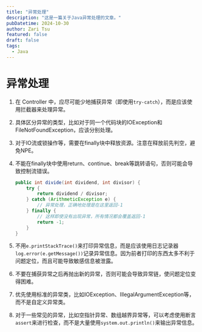 ```yaml
---
title: "异常处理"
description: "这是一篇关于Java异常处理的文章。"
pubDatetime: 2024-10-30
author: Zari Tsu
featured: false
draft: false
tags:
  - Java
---
```


# 异常处理

1. 在 Controller 中，应尽可能少地捕获异常（即使用`try-catch`），而是应该使用拦截器来处理异常。

2. 具体区分异常的类型，比如对于同一个代码块的IOException和FileNotFoundException，应该分别处理。

3. 对于IO流或锁操作等，需要在finally块中释放资源。注意在释放前先判空，避免NPE。

4. 不能在finally块中使用return、continue、break等跳转语句，否则可能会导致控制流错误。

    ```java
    public int divide(int dividend, int divisor) {
        try {
            return dividend / divisor;
        } catch (ArithmeticException e) {
            // 异常处理，正确地处理是在这里返回-1
        } finally {
            // 这样即使没有出现异常，所有情况都会覆盖返回-1
            return -1;
        }
    }
    ```

5. 不用`e.printStackTrace()`来打印异常信息，而是应该使用日志记录器`log.error(e.getMessage())`记录异常信息。因为前者打印的东西太多不利于问题定位，而且可能导致敏感信息被泄露。

6. 不要在捕获异常之后再抛出新的异常，否则可能会导致异常链，使问题定位变得困难。

7. 优先使用标准的异常类，比如IOException、IllegalArgumentException等，而不是自定义异常类。

8. 对于一些常见的异常，比如空指针异常、数组越界异常等，可以考虑使用断言`assert`来进行检查，而不是大量使用`system.out.println()`来输出异常信息。
